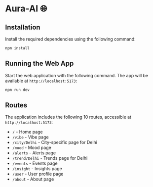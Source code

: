 # Aura-AI 🌐

## Installation

Install the required dependencies using the following command:

```bash
npm install
```

## Running the Web App

Start the web application with the following command. The app will be available at `http://localhost:5173`:

```bash
npm run dev
```

## Routes

The application includes the following 10 routes, accessible at `http://localhost:5173`:

- `/` - Home page
- `/vibe` - Vibe page
- `/city/Delhi` - City-specific page for Delhi
- `/mood` - Mood page
- `/alerts` - Alerts page
- `/trend/Delhi` - Trends page for Delhi
- `/events` - Events page
- `/insight` - Insights page
- `/user` - User profile page
- `/about` - About page